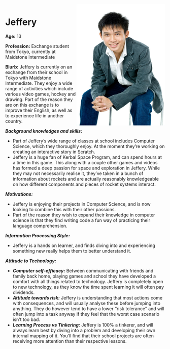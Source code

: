 <img style="float: right;" src="./assets/jeffery.jpg" height="380px" width="280px" style="padding:4px">

# Jeffery

**Age:** 13

**Profession:** Exchange student from Tokyo, currently at Maidstone Intermediate

**Blurb:** Jeffery is currently on an exchange from their school in Tokyo with Maidstone Intermediate. They enjoy a wide range of activities which include various video games, hockey and drawing. Part of the reason they are on this exchange is to improve their English, as well as to experience life in another country.

***Background knowledges and skills:***
- Part of Jeffery’s wide range of classes at school includes Computer Science, which they thoroughly enjoy. At the moment they’re working on creating an interactive story in Scratch.
- Jeffery is a huge fan of Kerbal Space Program, and can spend hours at a time in this game. This along with a couple other games and videos has formed a deep passion for space and exploration in Jeffery. While they may not necessarily realise it, they’ve taken in a bunch of information about rockets and are actually reasonably knowledgeable on how different components and pieces of rocket systems interact.

***Motivations:***
- Jeffery is enjoying their projects in Computer Science, and is now looking to combine this with their other passions.
- Part of the reason they wish to expand their knowledge in computer science is that they find writing code a fun way of practicing their language comprehension.

***Information Processing Style:***
- Jeffery is a hands on learner, and finds diving into and experiencing something new really helps them to better understand it.

***Attitude to Technology:***

- ***Computer self-efficacy:*** Between communicating with friends and family back home, playing games and school they have developed a comfort with all things related to technology. Jeffery is completely open to new technology, as they know the time spent learning it will often pay dividends.
- ***Attitude towards risk:*** Jeffery is understanding that most actions come with consequences, and will usually analyse these before jumping into anything. They do however tend to have a lower “risk tolerance” and will often jump into a task anyway if they feel that the worst case scenario isn’t too bad.
- ***Learning Process vs Tinkering:*** Jeffery is 100% a tinkerer, and will always learn best by diving into a problem and developing their own internal mapping of it. You’ll find that their school projects are often receiving more attention than their respective lessons.
